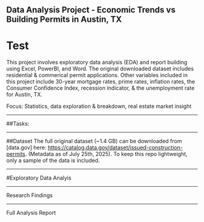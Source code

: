 ## Data Analysis Project - Economic Trends vs Building Permits in Austin, TX
# Test

This project involves exploratory data analysis (EDA) and report building using Excel, PowerBI, and Word. The original downloaded dataset includes residential & commerical permit applications. Other variables included in this project include 30-year mortgage rates, prime rates, inflation rates, the Consumer Confidence Index, recession indicator, & the unemployment rate for Austin, TX.

Focus: Statistics, data exploration & breakdown, real estate market insight
___
##Tasks:



___
##Dataset
The full original dataset (~1.4 GB) can be downloaded from [data.gov] here: https://catalog.data.gov/dataset/issued-construction-permits. (Metadata as of July 25th, 2025). To keep this repo lightweight, only a sample of the data is included.
___
#Exploratory Data Analyis


___
Research Findings

___
Full Analysis Report
